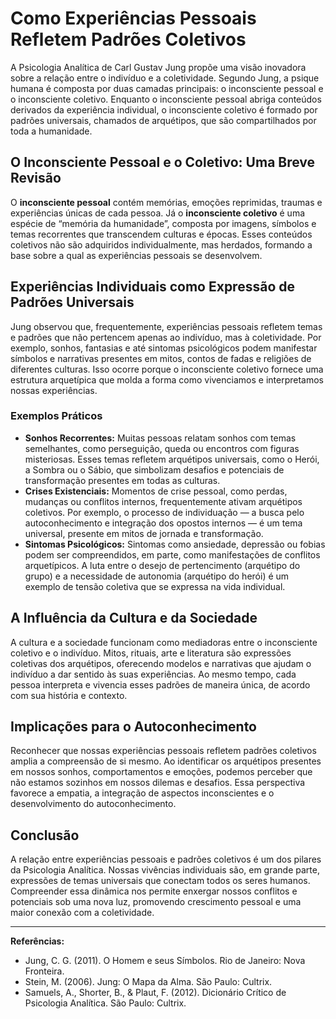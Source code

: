 
# Como Experiências Pessoais Refletem Padrões Coletivos

A Psicologia Analítica de Carl Gustav Jung propõe uma visão inovadora sobre a relação entre o indivíduo e a coletividade. Segundo Jung, a psique humana é composta por duas camadas principais: o inconsciente pessoal e o inconsciente coletivo. Enquanto o inconsciente pessoal abriga conteúdos derivados da experiência individual, o inconsciente coletivo é formado por padrões universais, chamados de arquétipos, que são compartilhados por toda a humanidade.

## O Inconsciente Pessoal e o Coletivo: Uma Breve Revisão

O **inconsciente pessoal** contém memórias, emoções reprimidas, traumas e experiências únicas de cada pessoa. Já o **inconsciente coletivo** é uma espécie de “memória da humanidade”, composta por imagens, símbolos e temas recorrentes que transcendem culturas e épocas. Esses conteúdos coletivos não são adquiridos individualmente, mas herdados, formando a base sobre a qual as experiências pessoais se desenvolvem.

## Experiências Individuais como Expressão de Padrões Universais

Jung observou que, frequentemente, experiências pessoais refletem temas e padrões que não pertencem apenas ao indivíduo, mas à coletividade. Por exemplo, sonhos, fantasias e até sintomas psicológicos podem manifestar símbolos e narrativas presentes em mitos, contos de fadas e religiões de diferentes culturas. Isso ocorre porque o inconsciente coletivo fornece uma estrutura arquetípica que molda a forma como vivenciamos e interpretamos nossas experiências.

### Exemplos Práticos

- **Sonhos Recorrentes:** Muitas pessoas relatam sonhos com temas semelhantes, como perseguição, queda ou encontros com figuras misteriosas. Esses temas refletem arquétipos universais, como o Herói, a Sombra ou o Sábio, que simbolizam desafios e potenciais de transformação presentes em todas as culturas.
- **Crises Existenciais:** Momentos de crise pessoal, como perdas, mudanças ou conflitos internos, frequentemente ativam arquétipos coletivos. Por exemplo, o processo de individuação — a busca pelo autoconhecimento e integração dos opostos internos — é um tema universal, presente em mitos de jornada e transformação.
- **Sintomas Psicológicos:** Sintomas como ansiedade, depressão ou fobias podem ser compreendidos, em parte, como manifestações de conflitos arquetípicos. A luta entre o desejo de pertencimento (arquétipo do grupo) e a necessidade de autonomia (arquétipo do herói) é um exemplo de tensão coletiva que se expressa na vida individual.

## A Influência da Cultura e da Sociedade

A cultura e a sociedade funcionam como mediadoras entre o inconsciente coletivo e o indivíduo. Mitos, rituais, arte e literatura são expressões coletivas dos arquétipos, oferecendo modelos e narrativas que ajudam o indivíduo a dar sentido às suas experiências. Ao mesmo tempo, cada pessoa interpreta e vivencia esses padrões de maneira única, de acordo com sua história e contexto.

## Implicações para o Autoconhecimento

Reconhecer que nossas experiências pessoais refletem padrões coletivos amplia a compreensão de si mesmo. Ao identificar os arquétipos presentes em nossos sonhos, comportamentos e emoções, podemos perceber que não estamos sozinhos em nossos dilemas e desafios. Essa perspectiva favorece a empatia, a integração de aspectos inconscientes e o desenvolvimento do autoconhecimento.

## Conclusão

A relação entre experiências pessoais e padrões coletivos é um dos pilares da Psicologia Analítica. Nossas vivências individuais são, em grande parte, expressões de temas universais que conectam todos os seres humanos. Compreender essa dinâmica nos permite enxergar nossos conflitos e potenciais sob uma nova luz, promovendo crescimento pessoal e uma maior conexão com a coletividade.

---

**Referências:**

- Jung, C. G. (2011). O Homem e seus Símbolos. Rio de Janeiro: Nova Fronteira.
- Stein, M. (2006). Jung: O Mapa da Alma. São Paulo: Cultrix.
- Samuels, A., Shorter, B., & Plaut, F. (2012). Dicionário Crítico de Psicologia Analítica. São Paulo: Cultrix.
```

